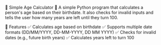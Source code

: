 🎂 Simple Age Calculator 📅
A simple Python program that calculates a person's age based on their birthdate. It also checks for invalid inputs and tells the user how many years are left until they turn 100.

📌 Features
✅ Calculates age based on birthdate
✅ Supports multiple date formats (DD/MM/YYYY, DD-MM-YYYY, DD MM YYYY)
✅ Checks for invalid dates (e.g., future birth years)
✅ Calculates years left to turn 100

